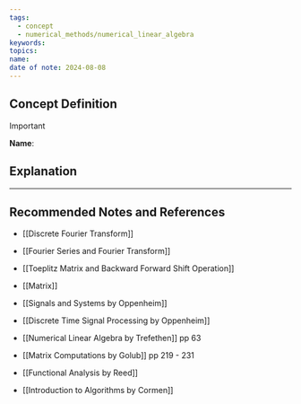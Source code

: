 ```yaml
---
tags:
  - concept
  - numerical_methods/numerical_linear_algebra
keywords: 
topics: 
name: 
date of note: 2024-08-08
---
```


## Concept Definition

>[!important]
>**Name**: 



## Explanation





-----------
##  Recommended Notes and References


- [[Discrete Fourier Transform]]
- [[Fourier Series and Fourier Transform]]
- [[Toeplitz Matrix and Backward Forward Shift Operation]]
- [[Matrix]]


- [[Signals and Systems by Oppenheim]]
- [[Discrete Time Signal Processing by Oppenheim]]

- [[Numerical Linear Algebra by Trefethen]] pp 63
- [[Matrix Computations by Golub]] pp 219 - 231

- [[Functional Analysis by Reed]]
- [[Introduction to Algorithms by Cormen]]